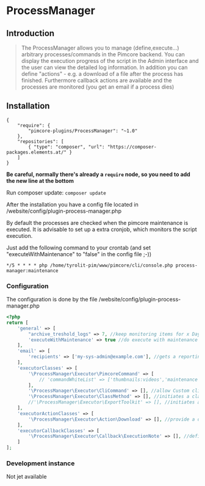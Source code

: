 # ProcessManager

## Introduction

> The ProcessManager allows you to manage (define,execute...) arbitrary processes/commands in the Pimcore backend. 
You can display the execution progress of the script in the Admin interface and the user can view the detailed log information. 
In addition you can define "actions" - e.g.  a download of a file after the process has finished. Furthermore callback actions are available and the processes are monitored (you get an email if a process dies)

## Installation
```
{
    "require": {
        "pimcore-plugins/ProcessManager": "~1.0"
    },
    "repositories": [
        { "type": "composer", "url": "https://composer-packages.elements.at/" }
    ]
}
```

**Be careful, normally there's already a `require` node, so you need to add the new line at the bottom**     

Run composer update: 
`composer update`

After the installation you have a config file located in /website/config/plugin-process-manager.php

By default the processes are checked when the pimcore maintenance is executed. It is advisable to set up a extra cronjob, which monitors the script execution.

Just add the following command to your crontab (and set "executeWithMaintenance" to "false" in the config file ;-))
```
*/5 * * * * php /home/tyrolit-pim/www/pimcore/cli/console.php process-manager:maintenance
```

### Configuration
The configuration is done by the file /website/config/plugin-process-manager.php
```php
<?php
return [
    'general' => [
        "archive_treshold_logs" => 7, //keep monitoring items for x Days
        'executeWithMaintenance' => true //do execute with maintenance (deactivate if you set up a separate cronjob)
    ],
    'email' => [
        'recipients' => ['my-sys-admin@example.com'], //gets a reporting e-mail when a process is dead
    ],
    'executorClasses' => [
        '\ProcessManager\Executor\PimcoreCommand' => [
            // 'commandWhiteList' => ['thumbnails:videos','maintenance'] //only allow certain commands to be executed
        ],
        '\ProcessManager\Executor\CliCommand' => [], //allow Custom cli commands
        '\ProcessManager\Executor\ClassMethod' => [], //initiates a class and calls a method
        //'\ProcessManager\Executor\ExportToolkit' => [], //initiates a class and calls a method
    ],
    'executorActionClasses' => [
        '\ProcessManager\Executor\Action\Download' => [], //provide a download after a job has finished
    ],
    'executorCallbackClasses' => [
        '\ProcessManager\Executor\Callback\ExecutionNote' => [], //define custom callback classes which provide a user input interface before a job is started
    ]
];
```

### Development instance
Not jet available